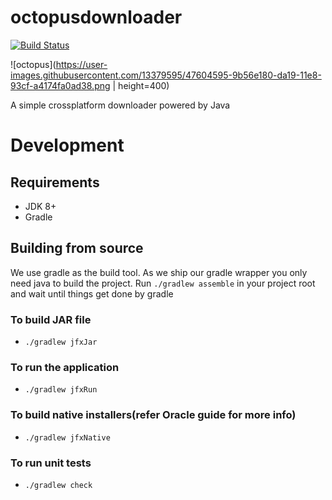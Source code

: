 # octopusdownloader

[![Build Status](https://travis-ci.com/octopusdownloader/octopusdownloader.svg?branch=master)](https://travis-ci.com/octopusdownloader/octopusdownloader)

![octopus](https://user-images.githubusercontent.com/13379595/47604595-9b56e180-da19-11e8-93cf-a4174fa0ad38.png | height=400)

A simple crossplatform downloader powered by Java

# Development

## Requirements
- JDK 8+
- Gradle

## Building from source
We use gradle as the build tool. As we ship our gradle wrapper you only need java to build the project.
Run `./gradlew assemble` in your project root and wait until things get done by gradle

### To build JAR file
- `./gradlew jfxJar`

### To run the application
- `./gradlew jfxRun`

### To build native installers(refer Oracle guide for more info)
- `./gradlew jfxNative`

### To run unit tests
- `./gradlew check`
